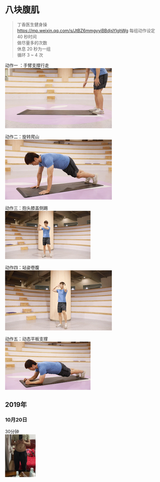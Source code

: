 # 八块腹肌

> 丁香医生健身操  
> https://mp.weixin.qq.com/s/JtBZ6mmgyyiBBdjsYIghWg
> 每组动作设定 40 秒时间  
> 做尽量多的次数  
> 休息 20 秒为一组   
> 循环 3 ~ 4 次  

动作一 ：手臂支撑行走  
![](/assets/demo/01.png)

动作二：旋转爬山  
![](/assets/demo/02.png)

动作三：抱头膝盖侧踢  
![](/assets/demo/03.png)

动作四：站姿卷腹  
![](/assets/demo/04.png)

动作五：动态平板支撑  
![](/assets/demo/05.png)


## 2019年  
### 10月20日    
30分钟  
 <img src="./assets/1.jpg" width = "100" height = "140"/>
